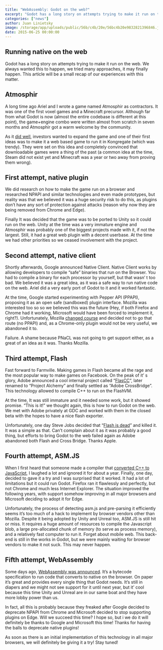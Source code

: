 ```yaml
---
title: "WebAssembly: Godot on the web?"
excerpt: "Godot has a long story on attempts trying to make it run on the web. We always wanted this to happen, we tried many approaches, it may finally happen. This article will be a small recap of our experiences with this matter."
categories: ["news"]
author: Juan Linietsky
image: /storage/app/uploads/public/56b/c4b/20e/56bc4b20e9832821396846.jpg
date: 2015-06-25 00:00:00
---
```


## Running native on the web

Godot has a long story on attempts trying to make it run on the web. We always wanted this to happen, we tried many approaches, it may finally happen. This article will be a small recap of our experiences with this matter.

## Atmosphir

A long time ago Ariel and I wrote a game named Atmosphir as contractors. It was one of the first voxel games and a Minecraft precursor. Although far from what Godot is now (almost the entire codebase is different at this point), the game+engine combo were written almost from scratch in seven months and Atmosphir got a warm welcome by the community.

As it [did well](http://techcrunch.com/2008/09/10/tc50-atmosphir-the-build-it-yourself-gaming-platform/), investors wanted to expand the game and one of their first ideas was to make it a web based game to run it in Kongregate (which was trendy). They were set on this idea and completely convinced that downloadable games were a thing of the past (a common idea at the time, Steam did not exist yet and Minecraft was a year or two away from proving them wrong).

## First attempt, native plugin

We did research on how to make the game run on a browser and researched NPAPI and similar technologies and even made prototypes, but reality was that we believed it was a huge security risk to do this, as plugins don’t have any sort of protection against attacks (reason why now they are being removed from Chrome and Edge).

Finally It was decided that the game was to be ported to Unity so it could run on the web. Unity at the time was a very immature engine and Atmosphir was probably one of the biggest projects made with it, if not the largest. Still, it had a great web plugin with a decent userbase. At the time we had other priorities so we ceased involvement with the project.

## Second attempt, native client

Shortly afterwards, Google announced Native Client. Native Client works by allowing developers to compile “safe” binaries that run on the Browser. You had to compile a binary for each processor by yourself, but that wasn’ t too bad. We believed it was a great idea, as it was a safe way to run native code on the web. Ariel did a very early port of Godot to it and it worked fantastic.

At the time, Google started experimenting with Pepper API (PPAPI), proposing it as an open safe (sandboxed) plugin interface. Mozilla was interested too so so we believed this was the future (Hey, if both Firefox and Chrome had it working, Microsoft would have been forced to implement it, right?). Unfortunately, Mozilla [changed course](https://wiki.mozilla.org/NPAPI:Pepper) and decided not to go that route (no PPAPI) and, as a Chrome-only plugin would not be very useful, we abandoned it to.

Failure. A shame because PNaCL was not going to get support either, as a great of an idea as it was. Thanks Mozilla.

## Third attempt, Flash

Fast forward to Farmville. Making games in Flash became all the rage and the most popular way to make games on Facebook. On the peak of it’ s glory, Adobe announced a cool internal project called “[FlasCC](http://www.adobe.com/devnet-docs/flascc/docs/samples.html)“, later renamed to “Project Alchemy” and finally settled as “Adobe CrossBridge”. This technology allowed to compile C++ to run on the FlashVM.

At the time, It was still immature and it needed some work, but it showed promise. “This is it!” we thought again, this is how to run Godot on the web.  We met with Adobe privately at GDC and worked with them in the closed beta with the hopes to have a nice flash exporter.

Unfortunately, one day Steve Jobs decided that “[Flash is dead](https://www.apple.com/hotnews/thoughts-on-flash/)” and killed it. It was a simple as that. Can’t complain about it as it was probably a good thing, but efforts to bring Godot to the web failed again as Adobe abandoned both Flash and Cross Bridge. Thanks Apple.

## Fourth attempt, ASM.JS

When I first heard that someone made a compiler that [converted C++ to JavaScript](http://asmjs.org/), I laughed a lot and ignored it for about a year. Finally, one day, decided to gave it a try and I was surprised that it worked. It had a lot of limitations but it could run Godot. Firefox ran it flawlessly and perfectly, but not Chrome and much less Internet Explorer. The situation improved the following years, with support somehow improving in all major browsers and Microsoft deciding to adopt it for Edge.

Unfortunately, the process of detecting asm.js and pre-parsing it efficiently seems it’s too much of a hack to implement by browser vendors other than Mozilla. Despite it being adopted by Unity and Unreal too, ASM.JS is still hit or miss. It requires a huge amount of resources to compile the Javascript blob, a large pre-allocated chunk of memory (to serve as process memory), and a relatively fast computer to run it. Forget about mobile web. This back-end is still in the works in Godot, but we were mainly waiting for browser vendors to make it not suck. This may never happen.

## Fifth attempt, WebAssembly

Some days ago, [WebAssembly was announced](https://github.com/WebAssembly/design). It’s a bytecode specification to run code that converts to native on the browser. On paper it’s great and provides every single thing that Godot needs. It’s still in diapers and we might not see support for it until next year, but it’ cool because this time Unity and Unreal are in our same boat and they have more lobby power than us.

In fact, all this is probably because they freaked after Google decided to deprecate NPAPI from Chrome and Microsoft decided to stop supporting plugins on Edge. Will we succeed this time? I hope so, but i we do it will definitely be thanks to Google and Microsoft this time! Thanks for having the balls to deprecate native plugins!

As soon as there is an initial implementation of this technology in all major browsers, we will definitely be giving it a try! Stay tuned!
